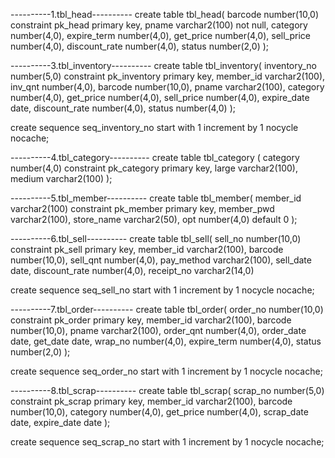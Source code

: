 ----------1.tbl_head----------
create table tbl_head(
barcode number(10,0) constraint pk_head primary key,
pname varchar2(100) not null,
category number(4,0),
expire_term number(4,0),
get_price number(4,0),
sell_price number(4,0),
discount_rate number(4,0),
status number(2,0)
);

----------3.tbl_inventory----------
create table tbl_inventory(
inventory_no number(5,0) constraint pk_inventory primary key,
member_id varchar2(100),
inv_qnt number(4,0),
barcode number(10,0),
pname varchar2(100),
category number(4,0),
get_price number(4,0),
sell_price number(4,0),
expire_date date,
discount_rate number(4,0),
status number(4,0)
);

create sequence seq_inventory_no
start with 1
increment by 1
nocycle nocache;

----------4.tbl_category----------
create table tbl_category (
category number(4,0) constraint pk_category primary key,
large varchar2(100),
medium varchar2(100)
);


----------5.tbl_member----------
create table tbl_member(
member_id varchar2(100) constraint pk_member primary key,
member_pwd varchar2(100),
store_name varchar2(50),
opt number(4,0) default 0
);


----------6.tbl_sell----------
create table tbl_sell(
sell_no number(10,0) constraint pk_sell primary key,
member_id varchar2(100),
barcode number(10,0),
sell_qnt number(4,0),
pay_method varchar2(100),
sell_date date,
discount_rate number(4,0),
receipt_no varchar2(14,0)

create sequence seq_sell_no
start with 1
increment by 1
nocycle nocache;


----------7.tbl_order----------
create table tbl_order(
order_no number(10,0) constraint pk_order primary key,
member_id varchar2(100),
barcode number(10,0),
pname varchar2(100),
order_qnt number(4,0),
order_date date,
get_date date,
wrap_no number(4,0),
expire_term number(4,0),
status number(2,0)
);

create sequence seq_order_no
start with 1
increment by 1
nocycle nocache;


----------8.tbl_scrap----------
create table tbl_scrap(
scrap_no number(5,0) constraint pk_scrap primary key,
member_id varchar2(100),
barcode number(10,0),
category number(4,0),
get_price number(4,0),
scrap_date date,
expire_date date
);

create sequence seq_scrap_no 
start with 1
increment by 1
nocycle nocache;
























